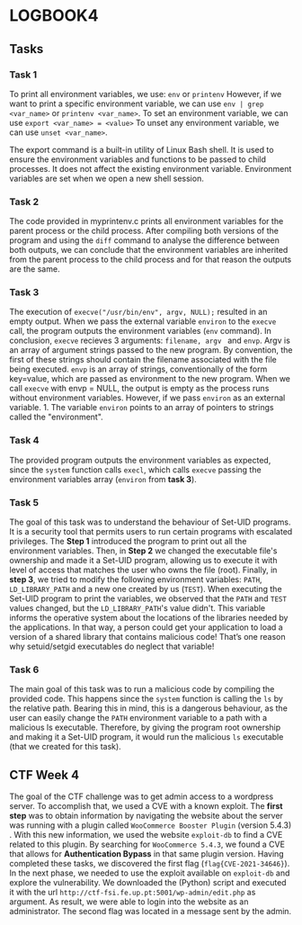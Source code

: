 ﻿# LOGBOOK4
## Tasks 

 ### Task 1
 To print all environment variables, we use: `env` or `printenv`
 However, if we want to print a specific environment variable, we can use `env | grep <var_name>` or `printenv <var_name>`.
 To set an environment variable, we can use `export <var_name> = <value>`
 To unset any environment variable, we can use `unset <var_name>`.
  
   The export command is a built-in utility of Linux Bash shell. It is used to ensure the environment variables and functions to be passed to child processes. It does not affect the existing environment variable. Environment variables are set when we open a new shell session.

### Task 2

The code provided in myprintenv.c prints all environment variables for the parent process or the child process. After compiling both versions of the program and using the `diff` command to analyse the difference between both outputs, we can conclude that the environment variables are inherited from the parent process to the child process and for that reason the outputs are the same.

### Task 3

The execution of `execve("/usr/bin/env", argv, NULL);` resulted in an empty output. When we pass the external variable `environ` to the `execve` call, the program outputs the environment variables (`env` command).
In conclusion, `execve` recieves 3 arguments: `filename, argv ` and  `envp`. Argv is an array of argument strings passed to the new program. By convention, the first of these strings should contain the filename associated with the file being executed. `envp` is an array of strings, conventionally of the form key=value, which are passed as environment to the new program.
When we call `execve` with envp = NULL, the output is empty as the process runs without environment variables. However, if we pass `environ` as an external variable. 1.  The variable `environ` points to an array of pointers to strings called the "environment".

### Task 4
 The provided program outputs the environment variables as expected, since the `system` function calls `execl`, which calls `execve` passing the environment variables array (`environ` from **task 3**).

### Task 5
The goal of this task was to understand the behaviour of Set-UID programs.  It is a security tool that permits users to run certain programs with escalated privileges.
The **Step 1** introduced the program to print out all  the environment variables. Then, in **Step 2** we changed the executable file's ownership and made it a Set-UID program, allowing us to execute it with level of access that matches the user who owns the file (root).
Finally, in **step 3**, we tried to modify the following environment variables: `PATH`, `LD_LIBRARY_PATH` and a new one created by us (`TEST`). When executing the Set-UID program to print the variables, we observed that the `PATH` and `TEST` values changed, but the `LD_LIBRARY_PATH`'s value didn't. This variable informs the operative system about the locations of the libraries needed by the applications.  In that way, a person could get your application to load a version of a shared library that contains malicious code! That’s one reason why setuid/setgid executables do neglect that variable!

### Task 6
The main goal of this task was to run a malicious code by compiling the provided code. This happens since the `system` function is calling the `ls` by the relative path. Bearing this in mind, this is a dangerous behaviour, as the user can easily change the `PATH` environment variable to a path with a malicious ls executable. Therefore, by giving the program root ownership and making it a Set-UID program, it would run the malicious `ls` executable (that we created for this task).


## CTF  Week 4
The goal of the CTF challenge was to get admin access to a wordpress server. To accomplish that, we used a CVE with a known exploit. 
The **first step** was to obtain information by navigating the website about the server was running with a plugin called `WooCommerce Booster Plugin` (version 5.4.3) .  With this new information, we used the website `exploit-db` to find a CVE related to this plugin. By searching for `WooCommerce 5.4.3`, we found a CVE that allows for **Authentication Bypass** in that same plugin version. Having completed these tasks, we discovered the first flag (`flag{CVE-2021-34646}`).
In the next phase, we needed to use the exploit available on `exploit-db` and explore the vulnerability. We downloaded the (Python) script and executed it with the url `http://ctf-fsi.fe.up.pt:5001/wp-admin/edit.php` as argument. As result, we were able to login into the website as an administrator. The second flag was located in a message sent by the admin. 



